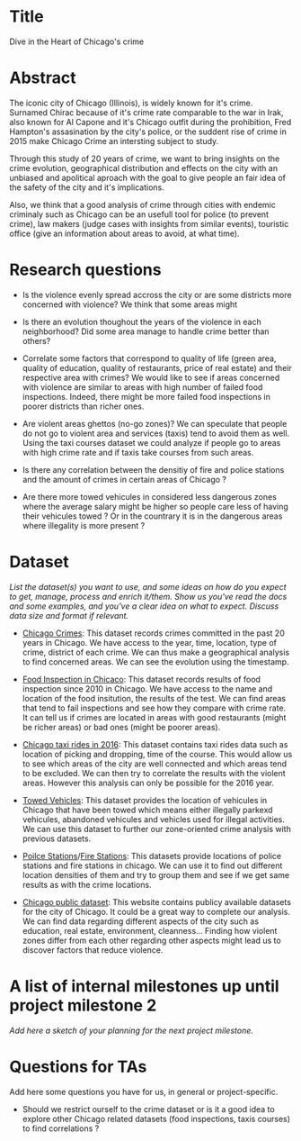 # Title

Dive in the Heart of Chicago's crime


# Abstract

The iconic city of Chicago (Illinois), is widely known for it's crime. Surnamed Chirac because of it's crime rate comparable to the war in Irak, also known for Al Capone and it's Chicago outfit during the prohibition, Fred Hampton's assasination by the city's police, or the suddent rise of crime in 2015 make Chicago Crime an intersting subject to study.

Through this study of 20 years of crime, we want to bring insights on the crime evolution, geographical distribution and effects on the city with an unbiased and apolitical aproach with the goal to give people an fair idea of the safety of the city and it's implications.

Also, we think that a good analysis of crime through cities with endemic criminaly such as Chicago can be an usefull tool for police (to prevent crime), law makers (judge cases with insights from similar events), touristic office (give an information about areas to avoid, at what time).


# Research questions

- Is the violence evenly spread accross the city or are some districts more concerned with violence? We think that some areas might 

- Is there an evolution thoughout the years of the violence in each neighborhood? Did some area manage to handle crime better than others?

- Correlate some factors that correspond to quality of life (green area, quality of education, quality of restaurants, price of real estate) and their respective area with crimes? We would like to see if areas concerned with violence are similar to areas with high number of failed food inspections. Indeed, there might be more failed food inspections in poorer districts than richer ones.

- Are violent areas ghettos (no-go zones)? We can speculate that people do not go to violent area and services (taxis) tend to avoid them as well. Using the taxi courses dataset we could analyze if people go to areas with high crime rate and if taxis take courses from such areas.

- Is there any correlation between the densitiy of fire and police stations and the amount of crimes in certain areas of Chicago ?

- Are there more towed vehicules in considered less dangerous zones where the average salary might be higher so people care less of having their vehicules towed ? Or in the countrary it is in the dangerous areas where illegality is more present ?

# Dataset
_List the dataset(s) you want to use, and some ideas on how do you expect to get, manage, process and enrich it/them. Show us you've read the docs and some examples, and you've a clear idea on what to expect. Discuss data size and format if relevant._

- [Chicago Crimes](https://www.kaggle.com/chicago/chicago-crime):
This dataset records crimes committed in the past 20 years in Chicago. We have access to the year, time, location, type of crime, district of each crime. We can thus make a geographical analysis to find concerned areas. We can see the evolution using the timestamp.

- [Food Inspection in Chicaco](https://www.kaggle.com/chicago/chicago-food-inspections):
This dataset records results of food inspection since 2010 in Chicago. We have access to the name and location of the food insitution, the results of the test. We can find areas that tend to fail inspections and see how they compare with crime rate.  It can tell us if crimes are located in areas with good restaurants (might be richer areas) or bad ones (might be poorer areas).

- [Chicago taxi rides in 2016](https://www.kaggle.com/chicago/chicago-taxi-rides-2016):
This dataset contains taxi rides data such as location of picking and dropping, time of the course. This would allow us to see which areas of the city are well connected and which areas tend to be excluded. We can then try to correlate the results with the violent areas. However this analysis can only be possible for the 2016 year.

- [Towed Vehicles](https://data.cityofchicago.org/Transportation/Towed-Vehicles/ygr5-vcbg):
This dataset provides the location of vehicules in Chicago that have been towed which means either illegally parkexd vehicules, abandoned vehicules and vehicles used for illegal activities. We can use this dataset to further our zone-oriented crime analysis with previous datasets.

- [Poilce Stations](https://data.cityofchicago.org/Public-Safety/Police-Stations/z8bn-74gv?fbclid=IwAR2yJeCXKd2toir7M50FkGWQ9MOZ7hrAD5ZMudAbiJE0vgriOIkw_d6y19Q)/[Fire Stations](https://data.cityofchicago.org/Public-Safety/Fire-Stations/28km-gtjn?fbclid=IwAR0SS0NRQiQoBv9fRFvIYgTfbqvL4sTAvKN_bbyXfsPCBeCJsTE_l72R8Vk):
This datasets provide locations of police stations and fire stations in chicago. We can use it to find out different location densities of them and try to group them and see if we get same results as with the crime locations.

- [Chicago public dataset](https://data.cityofchicago.org/):
This website contains publicy available datasets for the city of Chicago. It could be a great way to complete our analysis. We can find data regarding different aspects of the city such as education, real estate, environment, cleanness... Finding how violent zones differ from each other regarding other aspects might lead us to discover factors that reduce violence.



# A list of internal milestones up until project milestone 2
_Add here a sketch of your planning for the next project milestone._

# Questions for TAs
Add here some questions you have for us, in general or project-specific.

- Should we restrict ourself to the crime dataset or is it a good idea to explore other Chicago related datasets (food inspections, taxis courses) to find correlations ?


